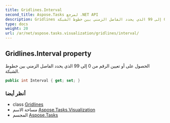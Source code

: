 ```yaml
---
title: Gridlines.Interval
second_title: Aspose.Tasks لمرجع .NET API
description: Gridlines ملكية. الحصول على أو تعيين الرقم من 0 إلى 99 الذي يحدد الفاصل الزمني بين خطوط الشبكة.
type: docs
weight: 20
url: /ar/net/aspose.tasks.visualization/gridlines/interval/
---
```

## Gridlines.Interval property

الحصول على أو تعيين الرقم من 0 إلى 99 الذي يحدد الفاصل الزمني بين خطوط الشبكة.

```csharp
public int Interval { get; set; }
```

### أنظر أيضا

* class [Gridlines](../)
* مساحة الاسم [Aspose.Tasks.Visualization](../../gridlines/)
* المجسم [Aspose.Tasks](../../../)


